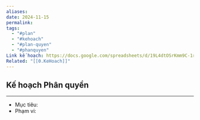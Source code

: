 ```yaml
---
aliases: 
date: 2024-11-15
permalink: 
tags:
  - "#plan"
  - "#kehoach"
  - "#plan-quyen"
  - "#phanquyen"
Link kế hoạch: https://docs.google.com/spreadsheets/d/19L4dtOSrKmm9C-1rxbhH4Iu3phonfMhd79NqmJC0CZs/edit?gid=613049582#gid=613049582
Related: "[[0.KeHoach]]"
---
```

## Kế hoạch Phân quyền
---
- Mục tiêu:
- Phạm vi:
